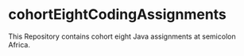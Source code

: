 # cohortEightCodingAssignments
This Repository contains cohort eight Java assignments at semicolon Africa. 

